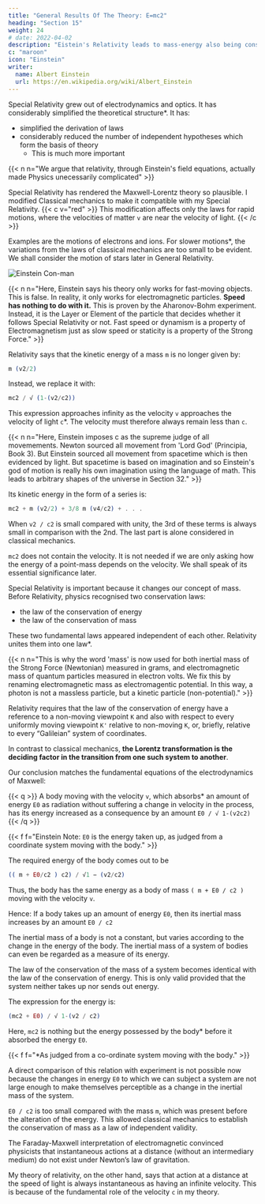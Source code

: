 ```yaml
---
title: "General Results Of The Theory: E=mc2"
heading: "Section 15"
weight: 24
# date: 2022-04-02
description: "Eistein's Relativity leads to mass-energy also being constrained by c, leading to E = mc2"
c: "maroon"
icon: "Einstein"
writer:
  name: Albert Einstein
  url: https://en.wikipedia.org/wiki/Albert_Einstein
---
```




Special Relativity grew out of electrodynamics and optics. It has considerably simplified the theoretical structure*. It has: 
- simplified the derivation of laws
- considerably reduced the number of independent hypotheses which form the basis of theory
  - This is much more important


{{< n n="We argue that relativity, through Einstein's field equations, actually made Physics unecessarily complicated" >}}



Special Relativity has rendered the Maxwell-Lorentz theory so plausible.<!-- , that the latter would have been generally accepted by physicists even if experiment had decided less unequivocally in its favour. --> I modified Classical mechanics to make it compatible with my <!--  needed to be modified before it could come into line with the demands of the --> Special Relativity. {{< c v="red" >}} This modification affects only the laws for rapid motions, where the velocities of matter `v` are near the velocity of light. {{< /c >}}

Examples are the motions of electrons and ions. For slower motions*, the variations from the laws of classical mechanics are too small to be evident. We shall consider the motion of stars later in General Relativity.


![Einstein Con-man](/icons/einbla.png)

{{< n n="Here, Einstein says his theory only works for fast-moving objects. This is false. In reality, it only works for electromagnetic particles. **Speed has nothing to do with it.** This is proven by the Aharonov-Bohm experiment. Instead, it is the Layer or Element of the particle that decides whether it follows Special Relativity or not. Fast speed or dynamism is a property of Electromagnetism just as slow speed or staticity is a property of the Strong Force." >}}



Relativity says that the kinetic energy of a mass `m` is no longer given by:

``` elixir
m (v2/2) 
```

Instead, we replace it with:

``` elixir
mc2 / √ (1-(v2/c2))
```

This expression approaches infinity as the velocity `v` approaches the velocity of light `c`*.  The velocity must therefore always remain less than `c`. <!-- , however great may be the energies used to produce the acceleration.  -->



{{< n n="Here, Einstein imposes c as the supreme judge of all movemements. Newton sourced all movement from 'Lord God' (Principia, Book 3). But Einstein sourced all movement from spacetime which is then evidenced by light. But spacetime is based on imagination and so Einstein's god of motion is really his own imagination using the language of math. This leads to arbitrary shapes of the universe in Section 32." >}}



Its kinetic energy in the form of a series is:

``` elixir
mc2 + m (v2/2) + 3/8 m (v4/c2) + . . .
```


When `v2 / c2` is small compared with unity, the 3rd of these terms is always small in comparison with the 2nd. The last part is alone considered in classical mechanics. 

`mc2` does not contain the velocity. It is not needed if we are only asking how the energy of a point-mass depends on the velocity. We shall speak of its essential significance later.

Special Relativity is important because it changes our concept of mass. Before Relativity, physics recognised two conservation laws:
- the law of the conservation of energy
- the law of the conservation of mass

These two fundamental laws appeared independent of each other. Relativity unites them into one law*. 


{{< n n="This is why the word 'mass' is now used for both inertial mass of the Strong Force (Newtonian) measured in grams, and electromagnetic mass of quantum particles measured in electron volts. We fix this by renaming electromagnetic mass as electromagentic potential. In this way, a photon is not a massless particle, but a kinetic particle (non-potential)." >}}



<!-- We shall now briefly consider how this unification came about, and what meaning is to
be attached to it. -->

Relativity requires that the law of the conservation of energy have a reference to a non-moving viewpoint `K` and also with respect to every uniformly moving viewpoint `K'` relative to non-moving `K`, or, briefly, relative to every “Galileian” system of coordinates.

In contrast to classical mechanics, **the Lorentz transformation is the deciding factor in the transition from one such system to another**.

<!-- By means of comparatively simple considerations we are led to draw the following conclusion from these premises, in conjunction with -->

Our conclusion matches the fundamental equations of the electrodynamics of Maxwell:

{{< q >}}
A body moving with the velocity <code>v</code>, which absorbs* an amount of energy <code>E0</code> as radiation without suffering a change in velocity in the process, has its energy increased as a consequence by an amount <code>E0 / √ 1-(v2c2)</code>
{{< /q >}}


{{< f f="Einstein Note: `E0` is the energy taken up, as judged from a coordinate system moving with the body." >}}

<!-- [ *
E 0
v 2
1 − 2
c -->

<!-- In consideration of the expression given above for the kinetic energy of the body, --> The required energy of the body comes out to be

``` elixir
(( m + E0/c2 ) c2) / √1 − (v2/c2)
```


Thus, the body has the same energy as a body of mass `( m + E0 / c2 )` moving with the velocity `v`.

Hence: If a body takes up an amount of energy `E0`, then its inertial mass increases by an amount `E0 / c2`

The inertial mass of a body is not a constant, but varies according to the change in the energy of the body. The inertial mass of a system of bodies can even be regarded as a measure of its energy. 

The law of the conservation of the mass of a system becomes identical with the law of the conservation of energy. This is only valid provided that the system neither takes up nor sends out energy. 

The expression for the energy is:

``` elixir
(mc2 + E0) / √ 1-(v2 / c2)
```



Here, `mc2` is nothing but the energy possessed by the body* before it absorbed the energy `E0`.

{{< f f="*As judged from a co-ordinate system moving with the body." >}}


A direct comparison of this relation with experiment is not possible now because the changes in energy `E0` to which we can subject a system are not large enough to make themselves perceptible as a change in the inertial mass of the system.

`E0 / c2` is too small compared with the mass `m`, which was present before the alteration of the energy. This allowed classical mechanics to establish the conservation of mass as a law of independent validity. 


The Faraday-Maxwell interpretation of electromagnetic convinced physicists that instantaneous actions at a distance (without an intermediary medium) do not exist under Newton’s law of gravitation. 

My theory of relativity, on the other hand, says that action at a distance at the speed of light is always instantaneous as having <!-- action at a distance or of action at a distance with --> an infinite velocity. This is because of the fundamental role of the velocity `c` in my theory. 

